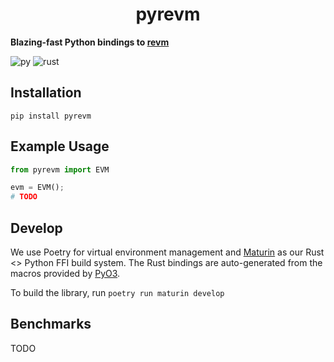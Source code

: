# <h1 align="center"> pyrevm </h1>

**Blazing-fast Python bindings to [revm](https://github.com/bluealloy/revm/)**

![py](https://github.com/gakonst/pyrevm/workflows/py/badge.svg)
![rust](https://github.com/gakonst/pyrevm/workflows/rust/badge.svg)

## Installation

```
pip install pyrevm
```

## Example Usage

```python
from pyrevm import EVM

evm = EVM();
# TODO
```


## Develop

We use Poetry for virtual environment management and [Maturin](https://github.com/PyO3/maturin) as our Rust <> Python FFI build system. The Rust bindings are auto-generated from the macros provided by [PyO3](https://pyo3.rs/v0.17.1/).

To build the library, run `poetry run maturin develop`

## Benchmarks

TODO
